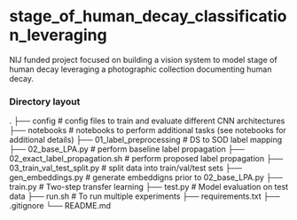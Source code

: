 # stage_of_human_decay_classification_leveraging

NIJ funded project focused on building a vision system to model stage of human decay leveraging a photographic collection documenting human decay.

### Directory layout
  .
  ├── config                            # config files to train and evaluate different CNN architectures
  ├── notebooks                         # notebooks to perform additional tasks (see notebooks for additional details)
  ├── 01_label_preprocessing            # DS to SOD label mapping      
  ├── 02_base_LPA.py                    # perform baseline label propagation
  ├── 02_exact_label_propagation.sh     # perform proposed label propagation
  ├── 03_train_val_test_split.py        # split data into train/val/test sets
  ├── gen_embeddings.py                 # generate embeddigns prior to 02_base_LPA.py
  ├── train.py                          # Two-step transfer learning
  ├── test.py                           # Model evaluation on test data
  ├── run.sh                            # To run multiple experiments
  ├── requirements.txt
  ├── .gitignore
  └── README.md


